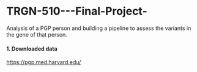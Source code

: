 # TRGN-510---Final-Project-
Analysis of a PGP person and building a pipeline to assess the variants in the gene of that person.

#### 1. Downloaded data 
https://pgp.med.harvard.edu/

# 

